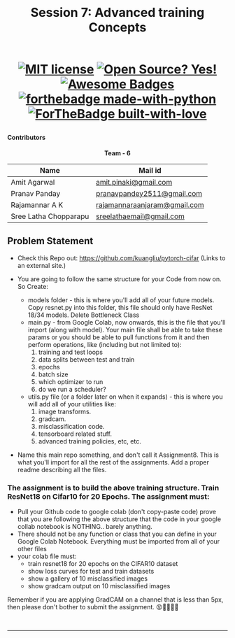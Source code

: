 <br/>
<h1 align="center">Session 7: Advanced training Concepts
<br/>
<!-- toc -->
    <br>
    
[![MIT license](https://img.shields.io/badge/License-MIT-blue.svg)](https://lbesson.mit-license.org/)
[![Open Source? Yes!](https://badgen.net/badge/Open%20Source%20%3F/Yes%21/blue?icon=github)](https://github.com/RajamannarAanjaram/badges/)
[![Awesome Badges](https://img.shields.io/badge/badges-awesome-green.svg)](https://github.com/RajamannarAanjaram/badges)
    <br>
[![forthebadge made-with-python](http://ForTheBadge.com/images/badges/made-with-python.svg)](https://www.python.org/)
[![ForTheBadge built-with-love](http://ForTheBadge.com/images/badges/built-with-love.svg)](https://GitHub.com/RajamannarAanjaram/)

#### Contributors

<p align="center"> <b>Team - 6</b> <p>
    
| <centre>Name</centre> | <centre>Mail id</centre> | 
| ------------ | ------------- |
| <centre>Amit Agarwal</centre>         | <centre>amit.pinaki@gmail.com</centre>    |
| <centre>Pranav Panday</centre>         | <centre>pranavpandey2511@gmail.com</centre>    |
| <centre>Rajamannar A K</centre>         | <centre>rajamannaraanjaram@gmail.com</centre>    |
| <centre>Sree Latha Chopparapu</centre>         | <centre>sreelathaemail@gmail.com</centre>    |\\

<!-- toc -->
    
## Problem Statement

* Check this Repo out: https://github.com/kuangliu/pytorch-cifar (Links to an external site.)
* You are going to follow the same structure for your Code from now on. So Create:  
    * models folder - this is where you'll add all of your future models. Copy resnet.py into this folder, this file should only have ResNet 18/34 models. Delete Bottleneck Class
    * main.py - from Google Colab, now onwards, this is the file that you'll import (along with model). Your main file shall be able to take these params or you should be able to pull functions from it and then perform operations, like (including but not limited to):
        1) training and test loops
        2) data splits between test and train
        3) epochs
        4) batch size
        5) which optimizer to run
        6) do we run a scheduler?
    * utils.py file (or a folder later on when it expands) - this is where you will add all of your utilities like:
        1) image transforms.
        2) gradcam.
        3) misclassification code.
        4) tensorboard related stuff.
        5) advanced training policies, etc, etc.  

* Name this main repo something, and don't call it Assignment8. This is what you'll import for all the rest of the assignments. Add a proper readme describing all the files.

### **The assignment is to build the above training structure. Train ResNet18 on Cifar10 for 20 Epochs. The assignment must:**
* Pull your Github code to google colab (don't copy-paste code)
prove that you are following the above structure
that the code in your google collab notebook is NOTHING.. barely anything. 
* There should not be any function or class that you can define in your Google Colab Notebook. Everything must be imported from all of your other files
* your colab file must:
  * train resnet18 for 20 epochs on the CIFAR10 dataset
  * show loss curves for test and train datasets
  * show a gallery of 10 misclassified images
  * show gradcam output on 10 misclassified images
  
Remember if you are applying GradCAM on a channel that is less than 5px, then please don't bother to submit the assignment. 😡🤬🤬🤬🤬

<br>
<hr>
<br>





